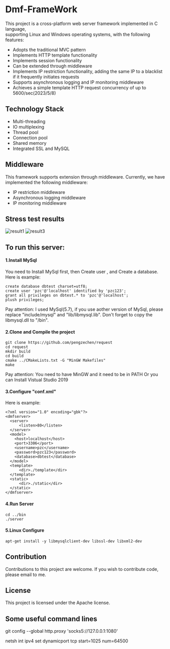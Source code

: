 # Dmf-FrameWork

This project is a cross-platform web server framework implemented in C language,  
supporting Linux and Windows operating systems, with the following features:

- Adopts the traditional MVC pattern 
- Implements HTTP template functionality 
- Implements session functionality 
- Can be extended through middleware 
- Implements IP restriction functionality, adding the same IP to a blacklist if it frequently initiates requests 
- Supports asynchronous logging and IP monitoring middleware 
- Achieves a simple template HTTP request concurrency of up to 5600/sec(2023/5/8)

## Technology Stack

- Multi-threading
- IO multiplexing
- Thread pool
- Connection pool
- Shared memory
- Integrated SSL and MySQL

## Middleware
This framework supports extension through middleware. Currently, we have implemented the following middleware:

- IP restriction middleware
- Asynchronous logging middleware
- IP monitoring middleware

## Stress test results

![result1](https://github.com/pengzechen/request/blob/master/doc/2023-05-12%20(2).png "res1")
![result3](https://github.com/pengzechen/request/blob/master/doc/2023-05-12%20(1).png "res3")


## To run this server:

#### 1.Install MySql

You need to Install MySql first, then Create user , and Create a database.  
Here is example:
```
create database dbtest charset=utf8;
create user 'pzc'@'localhost' identified by 'pzc123';
grant all privileges on dbtest.* to 'pzc'@'localhost';
plush privileges;
```
Pay attention: I used MySql(5.7), if you use aother version of MySql, please replace "include/mysql" and "lib/libmysql.lib". Don't forget to copy the libmysql.dll to "/bin".

#### 2.Clone and Compile the project

```
git clone https://github.com/pengzechen/request
cd request
mkdir build
cd build
cmake ../CMakeLists.txt -G "MinGW Makefiles"
make
```
Pay attention: You need to have MinGW and it need to be in PATH
Or you can Install Vistual Studio 2019


#### 3.Configure "conf.xml"
Here is example:

```
<?xml version="1.0" encoding="gbk"?>
<dmfserver>
  <server>
	  <listen>80</listen>
  </server>
  <model>
    <host>localhost</host>
    <port>3306</port>
    <username>pzc</username>
    <password>pzc123</password>
    <database>dbtest</database>
  </model>
  <template>
	  <dir>./template</dir>
  </template>
  <static>
	  <dir>./static</dir>
  </static>
</dmfserver>
```

#### 4.Run Server
```
cd ../bin
./server
```

#### 5.Linux Configure
```
apt-get install -y libmysqlclient-dev libssl-dev libxml2-dev

```

## Contribution
Contributions to this project are welcome. If you wish to contribute code, please email to me.

## License
This project is licensed under the Apache license.


## Some useful command lines

git config --global http.proxy 'socks5://127.0.0.1:1080'

netsh int ipv4 set dynamicport tcp start=1025 num=64500
